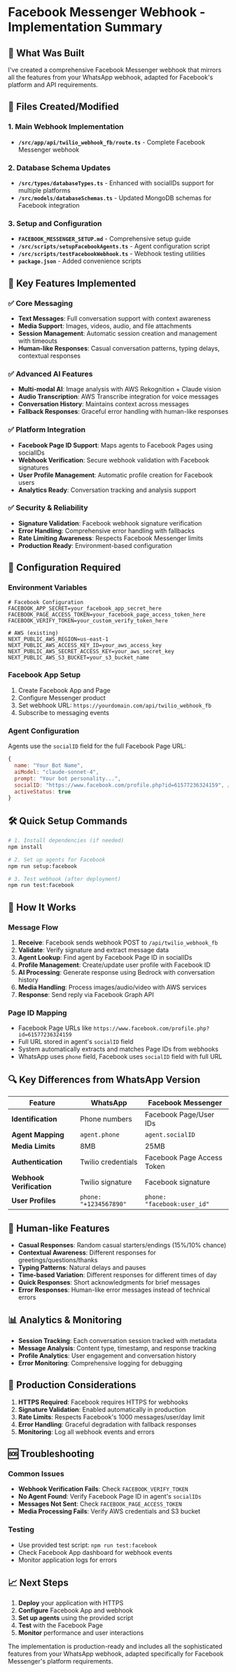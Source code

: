 # Facebook Messenger Webhook - Implementation Summary

## 🎯 What Was Built

I've created a comprehensive Facebook Messenger webhook that mirrors all the features from your WhatsApp webhook, adapted for Facebook's platform and API requirements.

## 📁 Files Created/Modified

### 1. Main Webhook Implementation
- **`/src/app/api/twilio_webhook_fb/route.ts`** - Complete Facebook Messenger webhook

### 2. Database Schema Updates
- **`/src/types/databaseTypes.ts`** - Enhanced with socialIDs support for multiple platforms
- **`/src/models/databaseSchemas.ts`** - Updated MongoDB schemas for Facebook integration

### 3. Setup and Configuration
- **`FACEBOOK_MESSENGER_SETUP.md`** - Comprehensive setup guide
- **`/src/scripts/setupFacebookAgents.ts`** - Agent configuration script
- **`/src/scripts/testFacebookWebhook.ts`** - Webhook testing utilities
- **`package.json`** - Added convenience scripts

## 🚀 Key Features Implemented

### ✅ Core Messaging
- **Text Messages**: Full conversation support with context awareness
- **Media Support**: Images, videos, audio, and file attachments
- **Session Management**: Automatic session creation and management with timeouts
- **Human-like Responses**: Casual conversation patterns, typing delays, contextual responses

### ✅ Advanced AI Features
- **Multi-modal AI**: Image analysis with AWS Rekognition + Claude vision
- **Audio Transcription**: AWS Transcribe integration for voice messages
- **Conversation History**: Maintains context across messages
- **Fallback Responses**: Graceful error handling with human-like responses

### ✅ Platform Integration
- **Facebook Page ID Support**: Maps agents to Facebook Pages using socialIDs
- **Webhook Verification**: Secure webhook validation with Facebook signatures
- **User Profile Management**: Automatic profile creation for Facebook users
- **Analytics Ready**: Conversation tracking and analysis support

### ✅ Security & Reliability
- **Signature Validation**: Facebook webhook signature verification
- **Error Handling**: Comprehensive error handling with fallbacks
- **Rate Limiting Awareness**: Respects Facebook Messenger limits
- **Production Ready**: Environment-based configuration

## 🔧 Configuration Required

### Environment Variables
```env
# Facebook Configuration
FACEBOOK_APP_SECRET=your_facebook_app_secret_here
FACEBOOK_PAGE_ACCESS_TOKEN=your_facebook_page_access_token_here
FACEBOOK_VERIFY_TOKEN=your_custom_verify_token_here

# AWS (existing)
NEXT_PUBLIC_AWS_REGION=us-east-1
NEXT_PUBLIC_AWS_ACCESS_KEY_ID=your_aws_access_key
NEXT_PUBLIC_AWS_SECRET_ACCESS_KEY=your_aws_secret_key
NEXT_PUBLIC_AWS_S3_BUCKET=your_s3_bucket_name
```

### Facebook App Setup
1. Create Facebook App and Page
2. Configure Messenger product
3. Set webhook URL: `https://yourdomain.com/api/twilio_webhook_fb`
4. Subscribe to messaging events

### Agent Configuration
Agents use the `socialID` field for the full Facebook Page URL:
```javascript
{
  name: "Your Bot Name",
  aiModel: "claude-sonnet-4",
  prompt: "Your bot personality...",
  socialID: "https://www.facebook.com/profile.php?id=61577236324159", // Full Facebook Page URL
  activeStatus: true
}
```

## 🛠 Quick Setup Commands

```bash
# 1. Install dependencies (if needed)
npm install

# 2. Set up agents for Facebook
npm run setup:facebook

# 3. Test webhook (after deployment)
npm run test:facebook
```

## 🔄 How It Works

### Message Flow
1. **Receive**: Facebook sends webhook POST to `/api/twilio_webhook_fb`
2. **Validate**: Verify signature and extract message data
3. **Agent Lookup**: Find agent by Facebook Page ID in socialIDs
4. **Profile Management**: Create/update user profile with Facebook ID
5. **AI Processing**: Generate response using Bedrock with conversation history
6. **Media Handling**: Process images/audio/video with AWS services
7. **Response**: Send reply via Facebook Graph API

### Page ID Mapping
- Facebook Page URLs like `https://www.facebook.com/profile.php?id=61577236324159`
- Full URL stored in agent's `socialID` field
- System automatically extracts and matches Page IDs from webhooks
- WhatsApp uses `phone` field, Facebook uses `socialID` field with full URL

## 🔍 Key Differences from WhatsApp Version

| Feature | WhatsApp | Facebook Messenger |
|---------|----------|-------------------|
| **Identification** | Phone numbers | Facebook Page/User IDs |
| **Agent Mapping** | `agent.phone` | `agent.socialID` |
| **Media Limits** | 8MB | 25MB |
| **Authentication** | Twilio credentials | Facebook Page Access Token |
| **Webhook Verification** | Twilio signature | Facebook signature |
| **User Profiles** | `phone: "+1234567890"` | `phone: "facebook:user_id"` |

## 🎨 Human-like Features

- **Casual Responses**: Random casual starters/endings (15%/10% chance)
- **Contextual Awareness**: Different responses for greetings/questions/thanks
- **Typing Patterns**: Natural delays and pauses
- **Time-based Variation**: Different responses for different times of day
- **Quick Responses**: Short acknowledgments for brief messages
- **Error Responses**: Human-like error messages instead of technical errors

## 📊 Analytics & Monitoring

- **Session Tracking**: Each conversation session tracked with metadata
- **Message Analysis**: Content type, timestamp, and response tracking
- **Profile Analytics**: User engagement and conversation history
- **Error Monitoring**: Comprehensive logging for debugging

## 🚨 Production Considerations

1. **HTTPS Required**: Facebook requires HTTPS for webhooks
2. **Signature Validation**: Enabled automatically in production
3. **Rate Limits**: Respects Facebook's 1000 messages/user/day limit
4. **Error Handling**: Graceful degradation with fallback responses
5. **Monitoring**: Log all webhook events and errors

## 🆘 Troubleshooting

### Common Issues
- **Webhook Verification Fails**: Check `FACEBOOK_VERIFY_TOKEN`
- **No Agent Found**: Verify Facebook Page ID in agent's `socialIDs`
- **Messages Not Sent**: Check `FACEBOOK_PAGE_ACCESS_TOKEN`
- **Media Processing Fails**: Verify AWS credentials and S3 bucket

### Testing
- Use provided test script: `npm run test:facebook`
- Check Facebook App dashboard for webhook events
- Monitor application logs for errors

## 📈 Next Steps

1. **Deploy** your application with HTTPS
2. **Configure** Facebook App and webhook
3. **Set up agents** using the provided script
4. **Test** with the Facebook Page
5. **Monitor** performance and user interactions

The implementation is production-ready and includes all the sophisticated features from your WhatsApp webhook, adapted specifically for Facebook Messenger's platform requirements.
